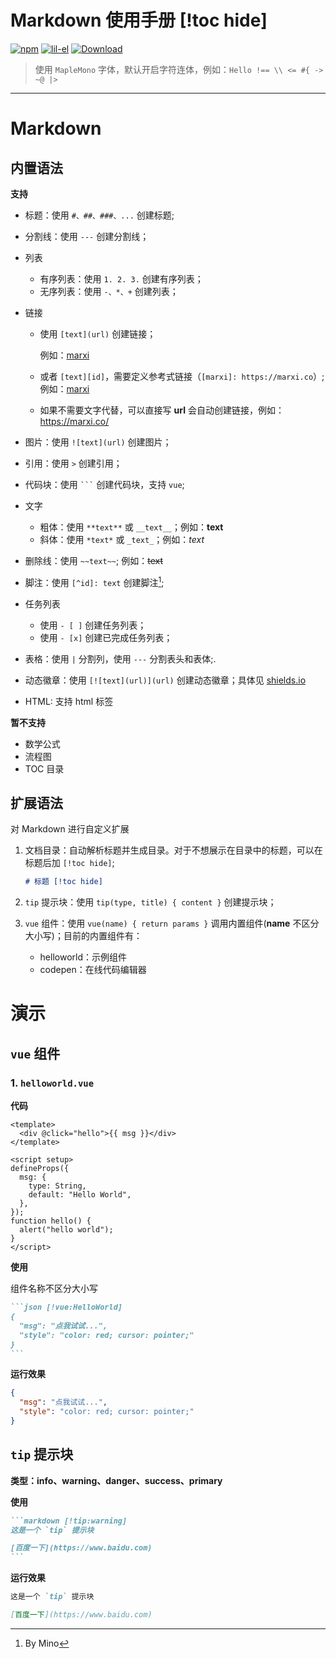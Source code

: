 # Markdown 使用手册 [!toc hide]

[![npm](https://img.shields.io/npm/v/vue.svg)](https://www.npmjs.com/package/vue) [![lil-el](https://github.com/vuejs/core/actions/workflows/ci.yml/badge.svg?branch=main)](https://github.com/lil-el) [![Download](https://img.shields.io/npm/dm/vue)](https://www.npmjs.com/package/vue)

> 使用 `MapleMono` 字体，默认开启字符连体，例如：`Hello !== \\ <= #{ -> ~@ |>`

---

# Markdown

## 内置语法

**支持**

- 标题：使用 `#、##、###、...` 创建标题;
- 分割线：使用 `---` 创建分割线；
- 列表
  - 有序列表：使用 `1. 2. 3.` 创建有序列表；
  - 无序列表：使用 `-、*、+` 创建列表；
- 链接

  - 使用 `[text](url)` 创建链接；

    例如：[marxi](https://marxi.co)

  - 或者 `[text][id]`，需要定义参考式链接（`[marxi]: https://marxi.co`）;例如：[marxi][marxi]
  - 如果不需要文字代替，可以直接写 **url** 会自动创建链接，例如：https://marxi.co/

- 图片：使用 `![text](url)` 创建图片；
- 引用：使用 `>` 创建引用；
- 代码块：使用 ` ``` ` 创建代码块，支持 `vue`;
- 文字
  - 粗体：使用 `**text**` 或 `__text__`；例如：**text**
  - 斜体：使用 `*text*` 或 `_text_`；例如：_text_
- 删除线：使用 `~~text~~`; 例如：~~text~~
- 脚注：使用 `[^id]: text` 创建脚注[^1];
- 任务列表
  - 使用 `- [ ]` 创建任务列表；
  - 使用 `- [x]` 创建已完成任务列表；
- 表格：使用 `|` 分割列，使用 `---` 分割表头和表体;.
- 动态徽章：使用 `[![text](url)](url)` 创建动态徽章；具体见 [shields.io](https://shields.io/)
- HTML: 支持 html 标签

**暂不支持**

- 数学公式
- 流程图
- TOC 目录

## 扩展语法

对 Markdown 进行自定义扩展

1. 文档目录：自动解析标题并生成目录。对于不想展示在目录中的标题，可以在标题后加 `[!toc hide]`;

   ```markdown
   # 标题 [!toc hide]
   ```

2. `tip` 提示块：使用 `tip(type, title) { content }` 创建提示块；

3. `vue` 组件：使用 `vue(name) { return params }` 调用内置组件(**name** 不区分大小写)；目前的内置组件有：
   - helloworld：示例组件
   - codepen：在线代码编辑器

# 演示

## `vue` 组件

### 1. `helloworld.vue`

**代码**

```vue
<template>
  <div @click="hello">{{ msg }}</div>
</template>

<script setup>
defineProps({
  msg: {
    type: String,
    default: "Hello World",
  },
});
function hello() {
  alert("hello world");
}
</script>
```

**使用**

组件名称不区分大小写

````markdown
```json [!vue:HelloWorld]
{
  "msg": "点我试试...",
  "style": "color: red; cursor: pointer;"
}
```
````

**运行效果**

```json [!vue:HelloWorld]
{
  "msg": "点我试试...",
  "style": "color: red; cursor: pointer;"
}
```

## `tip` 提示块

**类型：info、warning、danger、success、primary**

**使用**

````markdown
```markdown [!tip:warning]
这是一个 `tip` 提示块

[百度一下](https://www.baidu.com)
```
````

**运行效果**

```markdown [!tip:warning]
这是一个 `tip` 提示块

[百度一下](https://www.baidu.com)
```

[^1]: By Mino

[marxi]: https://marxi.co
